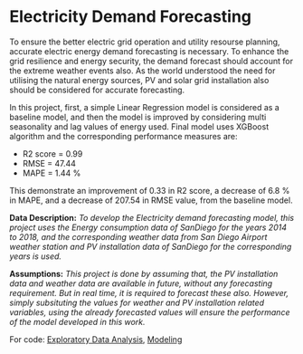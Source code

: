 
# Electricity Demand Forecasting 

To ensure the better electric grid operation and utility resourse planning, accurate electric energy demand forecasting is necessary. To enhance the grid resilience and energy security, the demand forecast should account for the extreme weather events also. As the world understood the need for utilising the natural energy sources, PV and solar grid installation also should be considered for accurate forecasting. 

In this project, first, a simple Linear Regression model is considered as a baseline model, and then the model is improved by considering multi seasonality and lag values of energy used. Final model uses XGBoost algorithm and the corresponding performance measures are: 

* R2 score = 0.99
* RMSE = 47.44
* MAPE = 1.44 %

This demonstrate an improvement of 0.33 in R2 score, a decrease of 6.8 % in MAPE, and a decrease of 207.54 in RMSE value,  from the baseline model. 

**Data Description:** *To develop the Electricity demand forecasting model, this project uses the Energy consumption data of SanDiego for the years 2014 to 2018, and the corresponding weather data from San Diego Airport weather station and PV installation data of SanDiego for the corresponding years is used.*

**Assumptions:** *This project is done by assuming that, the PV installation data and weather data are available in future, without any forecasting requirement. But in real time, it is required to forecast these also. However, simply subsituting the values for weather and PV installation related variables, using the already forecasted values will ensure the performance of the model developed in this work.* 


For code: [Exploratory Data Analysis](https://github.com/MuafiraThasni/Electricity-Demand-Forecasting/blob/main/ElectricityDemandForecasting_note1_EDA.ipynb), [Modeling](https://github.com/MuafiraThasni/Electricity-Demand-Forecasting/blob/main/ElectricityDemandForecasting_note2_Modleing.ipynb)

